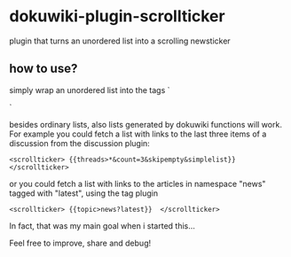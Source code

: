 # dokuwiki-plugin-scrollticker
plugin that turns an unordered list into a scrolling newsticker

## how to use?
simply wrap an unordered list into the tags
`<scrollticker>

</scrollticker>`

besides ordinary lists, also lists generated by dokuwiki functions will work.
For example you could fetch a list with links to the last three items of a discussion from the discussion plugin:

`<scrollticker>
{{threads>*&count=3&skipempty&simplelist}}
</scrollticker>`

or you could fetch a list with links to the articles in namespace "news" tagged with "latest", using the tag plugin

`<scrollticker>
{{topic>news?latest}} 
</scrollticker>`

In fact, that was my main goal when i started this...

Feel free to improve, share and debug!
